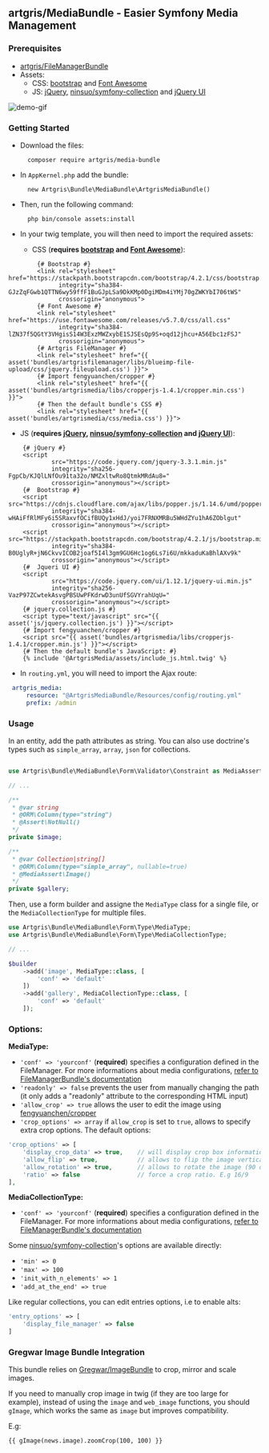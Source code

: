 ## artgris/MediaBundle - Easier Symfony Media Management

### Prerequisites

- [artgris/FileManagerBundle](https://github.com/artgris/FileManagerBundle#add-following-configuration-)
- Assets: 
    - CSS: [bootstrap](http://getbootstrap.com/) and [Font Awesome](http://fontawesome.io/)
    - JS: [jQuery](https://jquery.com/), [ninsuo/symfony-collection](https://github.com/ninsuo/symfony-collection) and [jQuery UI](https://jqueryui.com/)

![demo-gif](https://github.com/artgris/MediaBundle/raw/master/demo.gif)

### Getting Started

- Download the files:
        
        composer require artgris/media-bundle

- In `AppKernel.php` add the bundle:
        
        new Artgris\Bundle\MediaBundle\ArtgrisMediaBundle()
        
- Then, run the following command:
     
        php bin/console assets:install 
        
- In your twig template, you will then need to import the required assets:
    
    - CSS (**requires [bootstrap](http://getbootstrap.com/) and [Font Awesome](http://fontawesome.io/)**):
        
```twig
        {# Bootstrap #}
        <link rel="stylesheet" href="https://stackpath.bootstrapcdn.com/bootstrap/4.2.1/css/bootstrap.min.css"
              integrity="sha384-GJzZqFGwb1QTTN6wy59ffF1BuGJpLSa9DkKMp0DgiMDm4iYMj70gZWKYbI706tWS"
              crossorigin="anonymous">
        {# Font Awesome #}
        <link rel="stylesheet" href="https://use.fontawesome.com/releases/v5.7.0/css/all.css"
              integrity="sha384-lZN37f5QGtY3VHgisS14W3ExzMWZxybE1SJSEsQp9S+oqd12jhcu+A56Ebc1zFSJ" 
              crossorigin="anonymous">
        {# Artgris FileManager #}
        <link rel="stylesheet" href="{{ asset('bundles/artgrisfilemanager/libs/blueimp-file-upload/css/jquery.fileupload.css') }}">
        {# Import fengyuanchen/cropper #}
        <link rel="stylesheet" href="{{ asset('bundles/artgrismedia/libs/cropperjs-1.4.1/cropper.min.css') }}">
        {# Then the default bundle's CSS #}
        <link rel="stylesheet" href="{{ asset('bundles/artgrismedia/css/media.css') }}">
```


- JS (**requires [jQuery](https://jquery.com/), [ninsuo/symfony-collection](https://github.com/ninsuo/symfony-collection) and [jQuery UI](https://jqueryui.com/)**):

```twig
    {# jQuery #}
    <script
            src="https://code.jquery.com/jquery-3.3.1.min.js"
            integrity="sha256-FgpCb/KJQlLNfOu91ta32o/NMZxltwRo8QtmkMRdAu8="
            crossorigin="anonymous"></script>
    {#  Bootstrap #}
    <script src="https://cdnjs.cloudflare.com/ajax/libs/popper.js/1.14.6/umd/popper.min.js"
            integrity="sha384-wHAiFfRlMFy6i5SRaxvfOCifBUQy1xHdJ/yoi7FRNXMRBu5WHdZYu1hA6ZOblgut"
            crossorigin="anonymous"></script>
    <script src="https://stackpath.bootstrapcdn.com/bootstrap/4.2.1/js/bootstrap.min.js"
            integrity="sha384-B0UglyR+jN6CkvvICOB2joaf5I4l3gm9GU6Hc1og6Ls7i6U/mkkaduKaBhlAXv9k"
            crossorigin="anonymous"></script>
    {#  Jqueri UI #}
    <script
            src="https://code.jquery.com/ui/1.12.1/jquery-ui.min.js"
            integrity="sha256-VazP97ZCwtekAsvgPBSUwPFKdrwD3unUfSGVYrahUqU="
            crossorigin="anonymous"></script>
    {# jquery.collection.js #}
    <script type="text/javascript" src="{{ asset('js/jquery.collection.js') }}"></script>
    {# Import fengyuanchen/cropper #}
    <script src="{{ asset('bundles/artgrismedia/libs/cropperjs-1.4.1/cropper.min.js') }}"></script>
    {# Then the default bundle's JavaScript: #}
    {% include '@ArtgrisMedia/assets/include_js.html.twig' %}
```

- In `routing.yml`, you will need to import the Ajax route:
```yaml  
 artgris_media:
     resource: "@ArtgrisMediaBundle/Resources/config/routing.yml"
     prefix: /admin
```

### Usage
    
In an entity, add the path attributes as string.
You can also use doctrine's types such as `simple_array`, `array`, `json` for collections.
    
```php

use Artgris\Bundle\MediaBundle\Form\Validator\Constraint as MediaAssert; // optionnal, to force image files

// ...

/**
 * @var string
 * @ORM\Column(type="string")
 * @Assert\NotNull()
 */
private $image;

/**
 * @var Collection|string[]
 * @ORM\Column(type="simple_array", nullable=true)
 * @MediaAssert\Image()
 */
private $gallery;
```
    
Then, use a form builder and assigne the `MediaType` class for a single file, or the `MediaCollectionType` for multiple files.

```php
use Artgris\Bundle\MediaBundle\Form\Type\MediaType;
use Artgris\Bundle\MediaBundle\Form\Type\MediaCollectionType;

// ... 

$builder
    ->add('image', MediaType::class, [
        'conf' => 'default'
    ])
    ->add('gallery', MediaCollectionType::class, [
        'conf' => 'default'
    ]);
```
    
### Options:

**MediaType:**
- `'conf' => 'yourconf'` (**required**) specifies a configuration defined in the FileManager. For more informations about media configurations, [refer to FileManagerBundle's documentation](https://github.com/artgris/FileManagerBundle#add-following-configuration-)
- `'readonly' => false` prevents the user from manually changing the path (it only adds a "readonly" attribute to the corresponding HTML input)
- `'allow_crop' => true` allows the user to edit the image using [fengyuanchen/cropper](https://github.com/fengyuanchen/cropper)
- `'crop_options' => array` if `allow_crop` is set to `true`, allows to specify extra crop options. The default options:

```php
'crop_options' => [
    'display_crop_data' => true,    // will display crop box informations (x, y, width, height, and ratio if there is one)
    'allow_flip' => true,           // allows to flip the image vertically and horizontally
    'allow_rotation' => true,       // allows to rotate the image (90 degrees)
    'ratio' => false                // force a crop ratio. E.g 16/9
],
```

**MediaCollectionType:**

- `'conf' => 'yourconf'` (**required**) specifies a configuration defined in the FileManager. For more informations about media configurations, [refer to FileManagerBundle's documentation](https://github.com/artgris/FileManagerBundle#add-following-configuration-)

Some [ninsuo/symfony-collection](https://github.com/ninsuo/symfony-collection)'s options are available directly:
- `'min' => 0`
- `'max' => 100`
- `'init_with_n_elements' => 1`
- `'add_at_the_end' => true`

Like regular collections, you can edit entries options, i.e to enable alts:

```php
'entry_options' => [
    'display_file_manager' => false
]
```

### Gregwar Image Bundle Integration

This bundle relies on [Gregwar/ImageBundle](https://github.com/Gregwar/ImageBundle) to crop, mirror and scale images.

If you need to manually crop image in twig (if they are too large for example), instead of using the `image` and `web_image` functions, you should `gImage`, which works the same as `image` but improves compatibility.

E.g:

```twig
{{ gImage(news.image).zoomCrop(100, 100) }}
```
